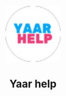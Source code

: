 <p align="center">
  <img src="./assets/images/ic_launcher.png" width="150"/>
  
</p>
<h1 align="center">Yaar help</h1>
